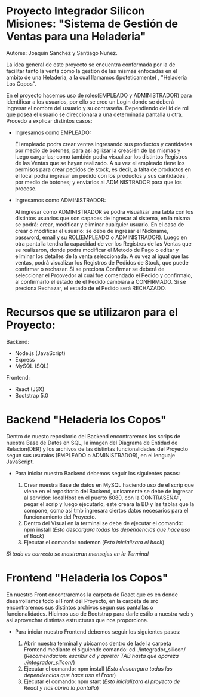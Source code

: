 # Proyecto Integrador Silicon Misiones: "Sistema de Gestión de Ventas para una Heladeria"
Autores: Joaquin Sanchez y Santiago Nuñez.

La idea general de este proyecto se encuentra conformada por la de facilitar tanto la venta como la gestion de las mismas 
enfocadas en el ambito de una Heladeria, a la cual llamamos (ipoteticamente) , "Heladeria Los Copos".

En el proyecto hacemos uso de roles(EMPLEADO y ADMINISTRADOR) para identificar a los usuarios, por ello se creo un Login donde se deberá ingresar
el nombre del usuario y su contraseña. Dependiendo del id de rol que posea el usuario se direccionara a una determinada pantalla u otra. Procedo a
explicar distintos casos:

- Ingresamos como EMPLEADO:

  El empleado podra crear ventas ingresando sus productos y cantidades por medio de botones, para asi agilizar la creacién de las mismas y luego cargarlas;
  como también podra visualizar los distintos Registros de las Ventas que se hayan realizado. A su vez el empleado tiene los permisos para crear pedidos de
  stock, es decir, a falta de productos en el local podrá ingresar un pedido con los productos y sus cantidades , por medio de botones; 
  y enviarlos al ADMINISTRADOR para que los procese.

- Ingresamos como ADMINISTRADOR:

  Al ingresar como ADMINISTRADOR se podra visualizar una tabla con los distintos usuarios que son capaces de ingresar al sistema, en la misma se podrá: crear,
  modificar y eliminar cualquier usuario. En el caso de crear o modificar el usuario: se debe de ingresar el Nickname, password, email y su ROL(EMPLEADO o ADMINISTRADOR).
  Luego en otra pantalla tendra la capacidad de ver los Registros de las Ventas que se realizaron, donde podra modificar el Metodo de Pago o editar y eliminar los
  detalles de la venta seleccionada. A su vez al igual que las ventas, podrá visualizar los Registros de Pedidos de Stock, que puede confirmar o rechazar. Si se preciona Confirmar
  se deberá de seleccionar el Proovedor al cual fue comendado el Pedido y confirmalo, al confirmarlo el estado de el Pedido cambiara a CONFIRMADO. Si se preciona Rechazar, el estado
  de el Pedido será RECHAZADO.

# Recursos que se utilizaron para el Proyecto:
  Backend:
  - Node.js (JavaScript)
  - Express
  - MySQL (SQL)
    
  Frontend:
  - React (JSX)
  - Bootstrap 5.0
    
# Backend "Heladeria los Copos" 
Dentro de nuesto repositorio del Backend encontraremos los scrips de nuestra Base de Datos en SQL, la imagen del Diagrama de Entidad de Relacion(DER) y los archivos de las distintas 
funcionalidades del Proyecto segun sus usuraios (EMPLEADO o ADMINISTRADOR), en el lenguaje JavaScript.

 - Para iniciar nuestro Backend debemos seguir los siguientes pasos:
   
    1. Crear nuestra Base de datos en MySQL haciendo uso de el scrip que viene en el repositorio del Backend, unicamente se debe de ingresar al servidor: localHost en el puerto 8080, con la CONTRASEÑA: ,
       pegar el scrip y luego ejecutarlo, este creara la BD y las tablas que la compone, como asi tmb ingresara ciertos datos necesarios para el funcionamiento del Proyecto.
    2. Dentro del Visual en la terminal se debe de ejecutar el comando: npm install (*Esto descargara todas las dependencias que hace uso el Back*)
    3. Ejecutar el comando: nodemon (*Esto inicializara el back*)

  *Si todo es correcto se mostraran mensajes en la Terminal*

# Frontend "Heladeria los Copos" 
En nuestro Front encontraremos la carpeta de React que es en donde desarrollamos todo el Front del Proyecto, en la carpeta de src encontraremos sus distintos archivos segun sus pantallas o funcionalidades. 
Hicimos uso de Bootstrap para darle estilo a nuestra web y asi aprovechar distintas estructuras que nos proporciona.

 - Para iniciar nuestro Frontend debemos seguir los siguientes pasos:
    
    1. Abrir nuestra terminal y ubicarnos dentro de lade la carpeta Frontend mediante el siguiende comando: cd ./integrador_silicon/  (*Recomendacion: escribir cd y apretar TAB hasta que apareza ./integrador_silicon/*)
    2. Ejecutar el comando: npm install (*Esto descargara todas las dependencias que hace uso el Front*)
    3. Ejecutar el comando: npm start (*Esto inicializara el proyecto de React y nos abrira la pantalla*)
